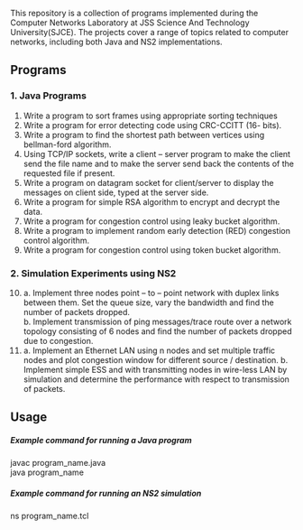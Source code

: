 This repository is a collection of programs implemented during the Computer Networks Laboratory at JSS Science And Technology University(SJCE). The projects cover a range of topics related to computer networks, including both Java and NS2 implementations.

## Programs

### 1. Java Programs

1. Write a program to sort frames using appropriate sorting techniques 
2. Write a program for error detecting code using CRC-CCITT (16- bits). 
3. Write a program to find the shortest path between vertices using bellman-ford algorithm.
4. Using TCP/IP sockets, write a client – server program to make the client send the file name and to make the server send back the contents of the requested file if present.
5. Write a program on datagram socket for client/server to display the messages on client side, typed at the server side.
6. Write a program for simple RSA algorithm to encrypt and decrypt the data.
7. Write a program for congestion control using leaky bucket algorithm.
8. Write a program to implement random early detection (RED) congestion control algorithm.
9. Write a program for congestion control using token bucket algorithm.

### 2. Simulation Experiments using NS2

10. a. Implement three nodes point – to – point network with duplex links between them. Set the queue size, vary the bandwidth and find the number of packets dropped.  
   b. Implement transmission of ping messages/trace route over a network topology consisting of 6 nodes and find the number of packets dropped due to congestion.
11. a. Implement an Ethernet LAN using n nodes and set multiple traffic nodes and plot congestion window for different source / destination.
   b. Implement simple ESS and with transmitting nodes in wire-less LAN by simulation and determine the performance with respect to transmission of packets.

## Usage

##### Example command for running a Java program
javac program_name.java  
java program_name

##### Example command for running an NS2 simulation
ns program_name.tcl
